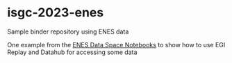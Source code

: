 # isgc-2023-enes

Sample binder repository using ENES data

One example from the [ENES Data Space Notebooks](https://github.com/ENES-Data-Space/notebooks)
to show how to use EGI Replay and Datahub for accessing some data
